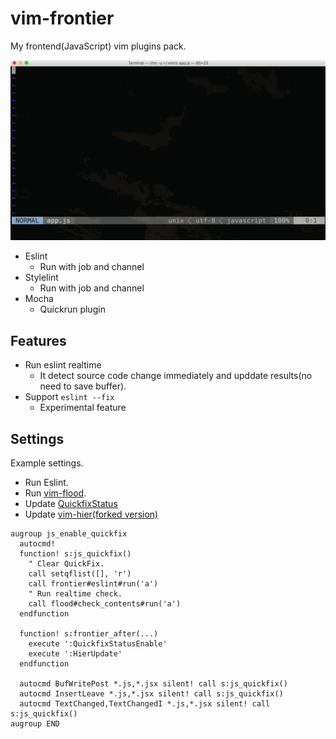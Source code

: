 # vim-frontier

My frontend(JavaScript) vim plugins pack.

![Execute Eslint realtime](./assets/vim-frontier.gif)

- Eslint
  - Run with job and channel
- Stylelint
  - Run with job and channel
- Mocha
  - Quickrun plugin

## Features

- Run eslint realtime
  - It detect source code change immediately and upddate results(no need to save buffer).
- Support `eslint --fix`
  - Experimental feature

## Settings

Example settings.

- Run Eslint.
- Run [vim-flood](https://github.com/heavenshell/vim-flood).
- Update [QuickfixStatus](https://github.com/dannyob/quickfixstatus/)
- Update [vim-hier(forked version)](https://github.com/cohama/vim-hier)

```viml
augroup js_enable_quickfix
  autocmd!
  function! s:js_quickfix()
    " Clear QuickFix.
    call setqflist([], 'r')
    call frontier#eslint#run('a')
    " Run realtime check.
    call flood#check_contents#run('a')
  endfunction

  function! s:frontier_after(...)
    execute ':QuickfixStatusEnable'
    execute ':HierUpdate'
  endfunction

  autocmd BufWritePost *.js,*.jsx silent! call s:js_quickfix()
  autocmd InsertLeave *.js,*.jsx silent! call s:js_quickfix()
  autocmd TextChanged,TextChangedI *.js,*.jsx silent! call s:js_quickfix()
augroup END
```
